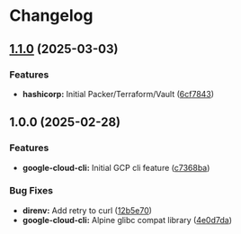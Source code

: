 # Changelog

## [1.1.0](https://github.com/memes/devcontainers-features/compare/google-cloud-cli-v1.0.0...google-cloud-cli-v1.1.0) (2025-03-03)


### Features

* **hashicorp:** Initial Packer/Terraform/Vault ([6cf7843](https://github.com/memes/devcontainers-features/commit/6cf7843cdf294410f8cd83e2902ff83329db6218))

## 1.0.0 (2025-02-28)


### Features

* **google-cloud-cli:** Initial GCP cli feature ([c7368ba](https://github.com/memes/devcontainers-features/commit/c7368ba05bfcae455e724c67832ec928ac4e1029))


### Bug Fixes

* **direnv:** Add retry to curl ([12b5e70](https://github.com/memes/devcontainers-features/commit/12b5e70edcab7e3a3df949226471e075d0a556b0))
* **google-cloud-cli:** Alpine glibc compat library ([4e0d7da](https://github.com/memes/devcontainers-features/commit/4e0d7dae151a3f2f084c6a05949ab54e412a48b2))

